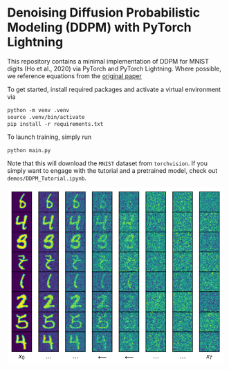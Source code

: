 # Denoising Diffusion Probabilistic Modeling (DDPM) with PyTorch Lightning

This repository contains a minimal implementation of DDPM for MNIST digits (Ho et al., 2020) via PyTorch and PyTorch Lightning. Where possible, we reference equations from the [original paper](https://arxiv.org/abs/2006.11239)

To get started, install required packages and activate a virtual environment via
```
python -m venv .venv
source .venv/bin/activate
pip install -r requirements.txt
```

To launch training, simply run
```
python main.py
```

Note that this will download the `MNIST` dataset from `torchvision`. If you simply want to engage with the tutorial and a pretrained model, check out `demos/DDPM_Tutorial.ipynb`. 

![alt text](cover_fig.png)


